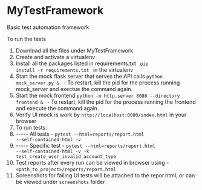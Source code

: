 # MyTestFramework
Basic test automation framework 


To run the tests
1. Download all the files under MyTestFramework.
2. Create and activate a virtualenv
3. Install all the packages listed in requirements.txt <code> pip install -r requirements.txt </code> in the virtualenv
4. Start the mock flask server that serves the API calls <code>python mock_server.py & </code> - To restart, kill the pid for the process running mock_server and exectue the command again.
5. Start the mock frontend <code>python -m http.server 8080 --directory frontend & </code> - To restart, kill the pid for the process running the frontend and execute the command again.
6. Verify UI mock is work by `http://localhost:8080/index.html` in your browser
7. To run tests:
8. ----- All tests - <code>pytest  --html=reports/report.html --self-contained-html  -v</code>
9. ----- Specific test - <code>pytest  --html=reports/report.html --self-contained-html  -v -k test_create_user_invalid_account_type</code>
10. Test reports after every run can be viewed in browser using - `<path_to_project>/reports/report.html`
11. Screenshots for failing UI tests will be attached to the repor.html, or can be viewed under `screenshots` folder
